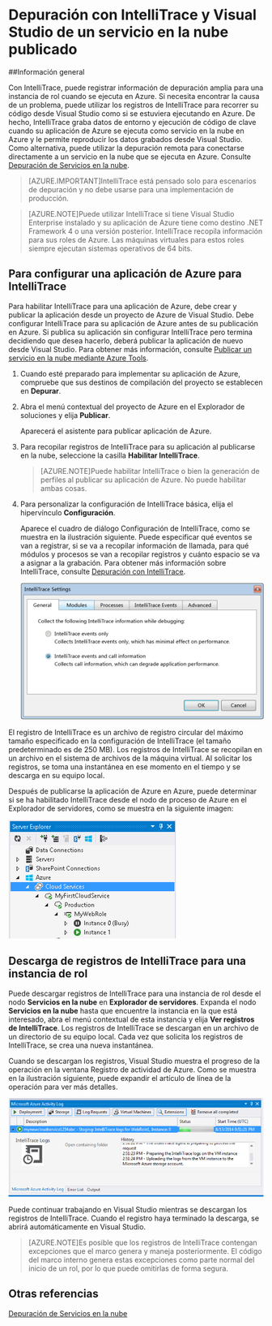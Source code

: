 <properties 
   pageTitle="Depuración con IntelliTrace y Visual Studio de un servicio en la nube publicado | Microsoft Azure"
   description="Depuración con IntelliTrace y Visual Studio de un servicio en la nube publicado"
   services="visual-studio-online"
   documentationCenter="n/a"
   authors="TomArcher"
   manager="douge"
   editor="" />
<tags 
   ms.service="visual-studio-online"
   ms.devlang="multiple"
   ms.topic="article"
   ms.tgt_pltfrm="multiple"
   ms.workload="na"
   ms.date="12/17/2015"
   ms.author="tarcher" />



# Depuración con IntelliTrace y Visual Studio de un servicio en la nube publicado

##Información general

Con IntelliTrace, puede registrar información de depuración amplia para una instancia de rol cuando se ejecuta en Azure. Si necesita encontrar la causa de un problema, puede utilizar los registros de IntelliTrace para recorrer su código desde Visual Studio como si se estuviera ejecutando en Azure. De hecho, IntelliTrace graba datos de entorno y ejecución de código de clave cuando su aplicación de Azure se ejecuta como servicio en la nube en Azure y le permite reproducir los datos grabados desde Visual Studio. Como alternativa, puede utilizar la depuración remota para conectarse directamente a un servicio en la nube que se ejecuta en Azure. Consulte [Depuración de Servicios en la nube](http://go.microsoft.com/fwlink/p/?LinkId=623041).

>[AZURE.IMPORTANT]IntelliTrace está pensado solo para escenarios de depuración y no debe usarse para una implementación de producción.

>[AZURE.NOTE]Puede utilizar IntelliTrace si tiene Visual Studio Enterprise instalado y su aplicación de Azure tiene como destino .NET Framework 4 o una versión posterior. IntelliTrace recopila información para sus roles de Azure. Las máquinas virtuales para estos roles siempre ejecutan sistemas operativos de 64 bits.

## Para configurar una aplicación de Azure para IntelliTrace

Para habilitar IntelliTrace para una aplicación de Azure, debe crear y publicar la aplicación desde un proyecto de Azure de Visual Studio. Debe configurar IntelliTrace para su aplicación de Azure antes de su publicación en Azure. Si publica su aplicación sin configurar IntelliTrace pero termina decidiendo que desea hacerlo, deberá publicar la aplicación de nuevo desde Visual Studio. Para obtener más información, consulte [Publicar un servicio en la nube mediante Azure Tools](http://go.microsoft.com/fwlink/p/?LinkId=623012).

1. Cuando esté preparado para implementar su aplicación de Azure, compruebe que sus destinos de compilación del proyecto se establecen en **Depurar**.

1. Abra el menú contextual del proyecto de Azure en el Explorador de soluciones y elija **Publicar**.
 
    Aparecerá el asistente para publicar aplicación de Azure.

1. Para recopilar registros de IntelliTrace para su aplicación al publicarse en la nube, seleccione la casilla **Habilitar IntelliTrace**.

    >[AZURE.NOTE]Puede habilitar IntelliTrace o bien la generación de perfiles al publicar su aplicación de Azure. No puede habilitar ambas cosas.

1. Para personalizar la configuración de IntelliTrace básica, elija el hipervínculo **Configuración**.

    Aparece el cuadro de diálogo Configuración de IntelliTrace, como se muestra en la ilustración siguiente. Puede especificar qué eventos se van a registrar, si se va a recopilar información de llamada, para qué módulos y procesos se van a recopilar registros y cuánto espacio se va a asignar a la grabación. Para obtener más información sobre IntelliTrace, consulte [Depuración con IntelliTrace](http://go.microsoft.com/fwlink/?LinkId=214468).

    ![VST\_IntelliTraceSettings](./media/vs-azure-tools-intellitrace-debug-published-cloud-services/IC519063.png)

El registro de IntelliTrace es un archivo de registro circular del máximo tamaño especificado en la configuración de IntelliTrace (el tamaño predeterminado es de 250 MB). Los registros de IntelliTrace se recopilan en un archivo en el sistema de archivos de la máquina virtual. Al solicitar los registros, se toma una instantánea en ese momento en el tiempo y se descarga en su equipo local.

Después de publicarse la aplicación de Azure en Azure, puede determinar si se ha habilitado IntelliTrace desde el nodo de proceso de Azure en el Explorador de servidores, como se muestra en la siguiente imagen:

![VST\_DeployComputeNode](./media/vs-azure-tools-intellitrace-debug-published-cloud-services/IC744134.png)

## Descarga de registros de IntelliTrace para una instancia de rol

Puede descargar registros de IntelliTrace para una instancia de rol desde el nodo **Servicios en la nube** en **Explorador de servidores**. Expanda el nodo **Servicios en la nube** hasta que encuentre la instancia en la que está interesado, abra el menú contextual de esta instancia y elija **Ver registros de IntelliTrace**. Los registros de IntelliTrace se descargan en un archivo de un directorio de su equipo local. Cada vez que solicita los registros de IntelliTrace, se crea una nueva instantánea.

Cuando se descargan los registros, Visual Studio muestra el progreso de la operación en la ventana Registro de actividad de Azure. Como se muestra en la ilustración siguiente, puede expandir el artículo de línea de la operación para ver más detalles.

![VST\_IntelliTraceDownloadProgress](./media/vs-azure-tools-intellitrace-debug-published-cloud-services/IC745551.png)

Puede continuar trabajando en Visual Studio mientras se descargan los registros de IntelliTrace. Cuando el registro haya terminado la descarga, se abrirá automáticamente en Visual Studio.

>[AZURE.NOTE]Es posible que los registros de IntelliTrace contengan excepciones que el marco genera y maneja posteriormente. El código del marco interno genera estas excepciones como parte normal del inicio de un rol, por lo que puede omitirlas de forma segura.

## Otras referencias

[Depuración de Servicios en la nube](https://msdn.microsoft.com/library/ee405479.aspx)

<!---HONumber=AcomDC_1223_2015-->